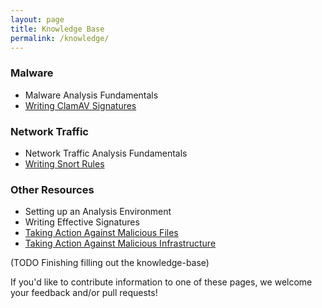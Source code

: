 ```yaml
---
layout: page
title: Knowledge Base
permalink: /knowledge/
---
```

### Malware
 - Malware Analysis Fundamentals
 - [Writing ClamAV Signatures](/knowledge/writing-clamav-sigs)

### Network Traffic
 - Network Traffic Analysis Fundamentals
 - [Writing Snort Rules](/knowledge/writing-snort-rules)

### Other Resources
 - Setting up an Analysis Environment
 - Writing Effective Signatures
 - [Taking Action Against Malicious Files](/knowledge/taking-action-files)
 - [Taking Action Against Malicious Infrastructure](/knowledge/taking-action-infra)

(TODO Finishing filling out the knowledge-base)

If you'd like to contribute information to one of these pages, we
welcome your feedback and/or pull requests!
